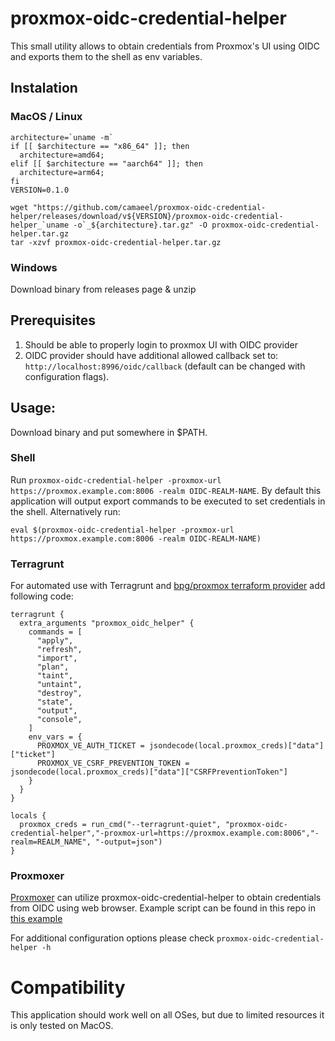 # proxmox-oidc-credential-helper

This small utility allows to obtain credentials from Proxmox's UI using OIDC and exports them to the shell as env variables.

## Instalation

### MacOS / Linux

```shell
architecture=`uname -m`
if [[ $architecture == "x86_64" ]]; then 
  architecture=amd64; 
elif [[ $architecture == "aarch64" ]]; then 
  architecture=arm64;
fi
VERSION=0.1.0

wget "https://github.com/camaeel/proxmox-oidc-credential-helper/releases/download/v${VERSION}/proxmox-oidc-credential-helper_`uname -o`_${architecture}.tar.gz" -O proxmox-oidc-credential-helper.tar.gz
tar -xzvf proxmox-oidc-credential-helper.tar.gz
```

### Windows

Download binary from releases page & unzip

## Prerequisites

1. Should be able to properly login to proxmox UI with OIDC provider
2. OIDC provider should have additional allowed callback set to: `http://localhost:8996/oidc/callback` (default can be changed with configuration flags). 

## Usage: 


Download binary and put somewhere in $PATH.

### Shell 

Run `proxmox-oidc-credential-helper -proxmox-url https://proxmox.example.com:8006 -realm OIDC-REALM-NAME`. By default this application will output export commands to be executed to set credentials in the shell. 
Alternatively run:

```shell
eval $(proxmox-oidc-credential-helper -proxmox-url https://proxmox.example.com:8006 -realm OIDC-REALM-NAME)
```

### Terragrunt

For automated use with Terragrunt and [bpg/proxmox terraform provider](https://registry.terraform.io/providers/bpg/proxmox/latest) add following code:
```hcl
terragrunt {
  extra_arguments "proxmox_oidc_helper" {
    commands = [
      "apply",
      "refresh",
      "import",
      "plan",
      "taint",
      "untaint",
      "destroy",
      "state",
      "output",
      "console",
    ]
    env_vars = {
      PROXMOX_VE_AUTH_TICKET = jsondecode(local.proxmox_creds)["data"]["ticket"]
      PROXMOX_VE_CSRF_PREVENTION_TOKEN = jsondecode(local.proxmox_creds)["data"]["CSRFPreventionToken"]
    }
  }
}

locals {
  proxmox_creds = run_cmd("--terragrunt-quiet", "proxmox-oidc-credential-helper","-proxmox-url=https://proxmox.example.com:8006","-realm=REALM_NAME", "-output=json")
}

```

### Proxmoxer

[Proxmoxer](https://proxmoxer.github.io/docs/latest/) can utilize proxmox-oidc-credential-helper to obtain credentials from OIDC using web browser.
Example script can be found in this repo in [this example](examples/proxmoxer/proxmoxer_example.py)


For additional configuration options please check `proxmox-oidc-credential-helper -h`

# Compatibility

This application should work well on all OSes, but due to limited resources it is only tested on MacOS.
